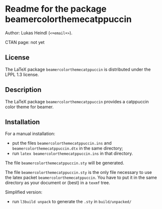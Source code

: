 # Readme for the package beamercolorthemecatppuccin

Author: Lukas Heindl (`<+email+>`).

CTAN page: not yet

## License
The LaTeX package `beamercolorthemecatppuccin` is distributed under the LPPL 1.3 license.

## Description

The LaTeX package `beamercolorthemecatppuccin` provides a catppuccin color theme
for beamer.

## Installation

For a manual installation:

* put the files `beamercolorthemecatppuccin.ins` and `beamercolorthemecatppuccin.dtx` in the same directory;
* run `latex beamercolorthemecatppuccin.ins` in that directory.

The file `beamercolorthemecatppuccin.sty` will be generated.

The file `beamercolorthemecatppuccin.sty` is the only file necessary to use the latex packet `beamercolorthemecatppuccin`. 
You have to put it in the same directory as your document or (best) in a `texmf` tree. 

Simplified version:

* run `l3build unpack` to generate the `.sty` in `build/unpacked/`
